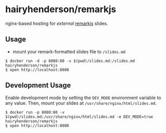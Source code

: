 # hairyhenderson/remarkjs

nginx-based hosting for _external_ [remarkjs] slides.

## Usage

- mount your remark-formatted slides file to `/slides.md`

```console
$ docker run -d -p 8080:80 -v $(pwd)/slides.md:/slides.md hairyhenderson/remarkjs
$ open http://localhost:8080
```

## Development Usage

Enable development mode by setting the `DEV_MODE` environment variable to any value. Then, mount your slides at `/usr/share/nginx/html/slides.md`.

```console
$ docker run -p 8080:80 -v $(pwd)/slides.md:/usr/share/nginx/html/slides.md -e DEV_MODE=true hairyhenderson/remarkjs
$ open http://localhost:8080
```


[remarkjs]: http://remarkjs.com/#1
